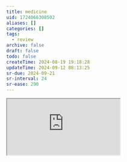 ```yaml
---
title: medicine
uid: 1724066308502
aliases: []
categories: []
tags:
  - review
archive: false
draft: false
todo: false
createTime: 2024-08-19 19:18:28
updateTime: 2024-09-12 08:13:25
sr-due: 2024-09-21
sr-interval: 24
sr-ease: 290
---
```


<iframe
  class="iframe_full"
  src="https://dict.youdao.com/result?word=medicine&lang=en"
>
</iframe>
